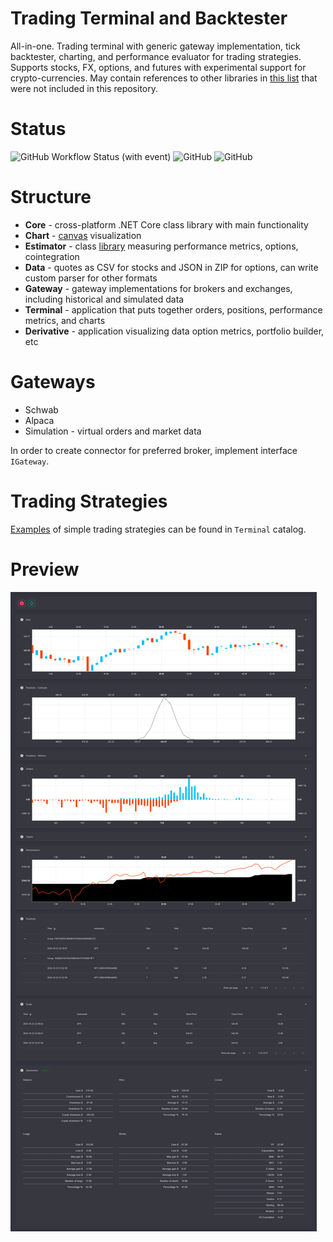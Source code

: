 # Trading Terminal and Backtester

All-in-one. 
Trading terminal with generic gateway implementation, tick backtester, charting, and performance evaluator for trading strategies.
Supports stocks, FX, options, and futures with experimental support for crypto-currencies. 
May contain references to other libraries in [this list](https://github.com/Indemos) that were not included in this repository.

# Status 

![GitHub Workflow Status (with event)](https://img.shields.io/github/actions/workflow/status/Indemos/Terminal/dotnet.yml?event=push)
![GitHub](https://img.shields.io/github/license/Indemos/Terminal)
![GitHub](https://img.shields.io/badge/system-Windows%20%7C%20Linux%20%7C%20Mac-blue)

# Structure

* **Core** - cross-platform .NET Core class library with main functionality 
* **Chart** - [canvas](https://github.com/Indemos/Canvas) visualization
* **Estimator** - class [library](https://github.com/Indemos/Estimator) measuring performance metrics, options, cointegration
* **Data** - quotes as CSV for stocks and JSON in ZIP for options, can write custom parser for other formats
* **Gateway** - gateway implementations for brokers and exchanges, including historical and simulated data
* **Terminal** - application that puts together orders, positions, performance metrics, and charts 
* **Derivative** - application visualizing data option metrics, portfolio builder, etc

# Gateways 

* Schwab
* Alpaca
* Simulation - virtual orders and market data 

In order to create connector for preferred broker, implement interface `IGateway`.

# Trading Strategies

[Examples](https://github.com/Indemos/Terminal/tree/main/Terminal/Pages) of simple trading strategies can be found in `Terminal` catalog.

# Preview 

![](Screens/Preview.png)
